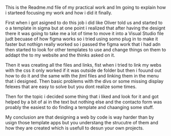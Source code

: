 This is the Readme.md file of my practical work and Im going to explain how i starteed focusing my work and how i did it finally.

First when i got asigned to do this job i did like Oliver told us and started to o a template in sigma but at one point i realized that after having the designt there it was going to take me a lot of time to move it into a Visual Studio file judt becuase of how figma works so i tried using somo plug in to make it faster but nothign really worked so i passed the figma work that i had adn then started to look for other templates to use and change things on them to addapt the to my website and the thinks asked on it.

Then it was creating all the files and links, fist when i tried to link my webs with the css it only worked  if it was outside de folder but then i fouund out how to do it and the same with the jtml files and linking them in the menu that i designed. Then basic problems with the divs or some missing display felexes that are easy to solve but you dont realize some times.

Then for the topic i decided some thing that i liked and look for it and got helped by a bit of ai in the text but nothing else and the contacto form was proably the easiest to do finding a template and chaanging some stuff.


My conclusion are that designing a web by code is way harder than by usign those template apps but you understang the strucutre of them and how they are created which is usefull to desun your own projects.
